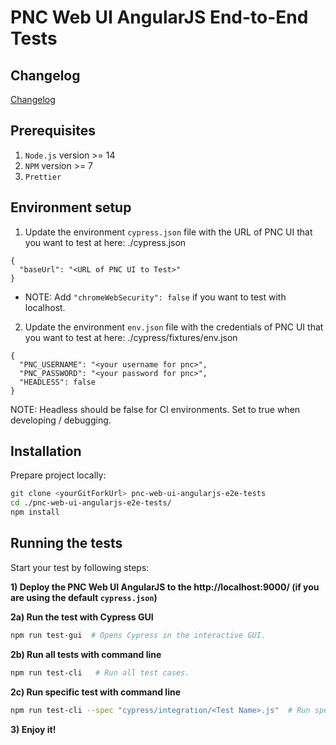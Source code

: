 # PNC Web UI AngularJS End-to-End Tests

## Changelog

[Changelog](https://github.com/project-ncl/pnc-web-ui-angularjs-e2e-tests/wiki/Change-logs)

## Prerequisites

1. `Node.js` version >= 14
2. `NPM` version >= 7
3. `Prettier`

## Environment setup

1. Update the environment `cypress.json` file with the URL of PNC UI that you want to test at here: ./cypress.json

```
{
  "baseUrl": "<URL of PNC UI to Test>"
}
```

 - NOTE: Add `"chromeWebSecurity": false` if you want to test with localhost.


2. Update the environment `env.json` file with the credentials of PNC UI that you want to test at here: ./cypress/fixtures/env.json

```
{
  "PNC_USERNAME": "<your username for pnc>",
  "PNC_PASSWORD": "<your password for pnc>",
  "HEADLESS": false
}
```

NOTE: Headless should be false for CI environments. Set to true when developing / debugging.

## Installation

Prepare project locally:

```bash
git clone <yourGitForkUrl> pnc-web-ui-angularjs-e2e-tests
cd ./pnc-web-ui-angularjs-e2e-tests/
npm install
```

## Running the tests

Start your test by following steps:

**1) Deploy the PNC Web UI AngularJS to the http://localhost:9000/ (if you are using the default `cypress.json`)**

**2a) Run the test with Cypress GUI**

```bash
npm run test-gui  # Opens Cypress in the interactive GUI.
```

**2b) Run all tests with command line**

```bash
npm run test-cli   # Run all test cases.
```

**2c) Run specific test with command line**

```bash
npm run test-cli --spec "cypress/integration/<Test Name>.js"  # Run specific test case.
```

**3) Enjoy it!**
